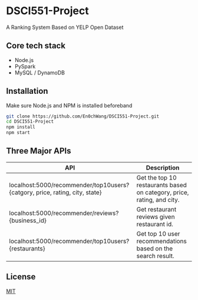 # DSCI551-Project
A Ranking System Based on YELP Open Dataset


## Core tech stack
- Node.js
- PySpark
- MySQL / DynamoDB


## Installation
Make sure Node.js and NPM is installed beforeband
```bash
git clone https://github.com/En0chWang/DSCI551-Project.git
cd DSCI551-Project
npm install
npm start
```


## Three Major APIs
| API                                                                         | Description                                                            |
|-----------------------------------------------------------------------------|------------------------------------------------------------------------|
| localhost:5000/recommender/top10users?{catgory, price, rating, city, state} | Get the top 10 restaurants based on category, price, rating, and city. |
| localhost:5000/recommender/reviews?{business_id}                            | Get restaurant reviews given restaurant id.                            |
| localhost:5000/recommender/top10users?{restaurants}                         | Get top 10 user recommendations based on the search result.            |

## License
[MIT](https://choosealicense.com/licenses/mit/)